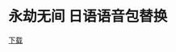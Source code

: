 # 永劫无间 日语语音包替换

[下载](https://github.com/Rirock/yjwujian/releases/download/game/NARAKA_VoiceModify_v1.0.0.exe)
